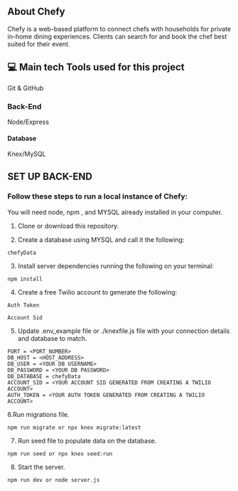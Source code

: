 ## About Chefy

Chefy is a web-based platform to connect chefs with households for private in-home dining experiences. Clients can search for and book the chef best suited for their event.

## 💻 Main tech Tools used for this project

Git & GitHub

### Back-End

Node/Express

#### Database

Knex/MySQL


## SET UP BACK-END

### Follow these steps to run a local instance of Chefy:

You will need node, npm , and MYSQL already installed in your computer.

1. Clone or download this repository.

2. Create a database using MYSQL and call it the following:

```
chefyData
```

3. Install server dependencies running the following on your terminal:

```
npm install
```
4. Create a free Twilio account to generate the following:
```
Auth Token 

Account Sid 

```

5. Update .env_example file or ./knexfile.js file with your connection details and database to match.

```
PORT = <PORT_NUMBER>
DB_HOST = <HOST_ADDRESS>
DB_USER = <YOUR DB USERNAME>
DB_PASSWORD = <YOUR DB PASSWORD>
DB_DATABASE = chefyData
ACCOUNT_SID = <YOUR ACCOUNT SID GENERATED FROM CREATING A TWILIO ACCOUNT>
AUTH_TOKEN = <YOUR AUTH TOKEN GENERATED FROM CREATING A TWILIO ACCOUNT>
```

6.Run migrations file.

```
npm run migrate or npx knex migrate:latest
```

7. Run seed file to populate data on the database.

```
npm run seed or npx knex seed:run
```

8. Start the server.

```
npm run dev or node server.js
```
